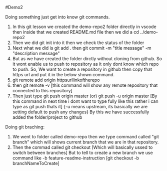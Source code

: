 #Demo2

Doing something just get into know git commands.

1. In this git lesson we created the demo-repo2 folder directly in vscode then inside that we created README.md file then we did a cd ../demo-repo2
2. Then we did git init into it then we check the status of the folder 
3. Next what we did is git add . then git commit -m "title message" -m "description message"
4. But as we have created the folder dirctly without cloning from github. So it wont enable us to push to repository as it only dont know which repo to push.
So, We want to create a repository in github then copy that https url and put it in the below shown command.
5. git remote add origin httpsurllinkoftherepo 
6. then git remote -v [this command will show any remote repository that connected to this repository]
7. Then just type git push origin master 
(or)
git push -u origin master [By this command in next time i dont want to type fully like this rather i can type as git push thats it]
{-u means upstream, its basically we are setting default to push any changes}
By this we have successfully added the folder/project to github

Doing git braching:

1. We went to folder called demo-repo then we type command called "git branch" which will shows current branch that we are in that repository.
2. Then the commad called git checkout [Which will basically ussed to switch between branches]
But to tell to create a new branch we use command like -b feature-readme-instruction [git checkout -b branchNameToCreate]
